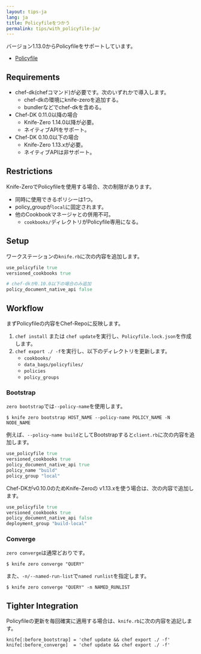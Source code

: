 ```yaml
---
layout: tips-ja
lang: ja
title: Policyfileをつかう
permalink: tips/with_policyfile-ja/
---
```


バージョン1.13.0からPolicyfileをサポートしています。

- [Policyfile](https://docs.chef.io/config_rb_policyfile.html)

## Requirements

- chef-dk(chefコマンド)が必要です。次のいずれかで導入します。
    - chef-dkの環境にknife-zeroを追加する。
    - bundlerなどでchef-dkを含める。
- Chef-DK 0.11.0以降の場合
    - Knife-Zero 1.14.0以降が必要。
    - ネイティブAPIをサポート。
- Chef-DK 0.10.0以下の場合
    - Knife-Zero 1.13.xが必要。
    - ネイティブAPIは非サポート。

## Restrictions

Knife-ZeroでPolicyfileを使用する場合、次の制限があります。

- 同時に使用できるポリシーは1つ。
- policy_groupが`local`に固定されます。
- 他のCookbookマネージャとの併用不可。
    - `cookbooks/`ディレクトリがPolicyfile専用になる。

## Setup

ワークステーションの`knife.rb`に次の内容を追加します。

```ruby
use_policyfile true
versioned_cookbooks true

# chef-dkが0.10.0以下の場合のみ追加
policy_document_native_api false
```

## Workflow

まずPolicyfileの内容をChef-Repoに反映します。

1. `chef install` または `chef update`を実行し、`Policyfile.lock.json`を作成します。
2. `chef export ./ -f`を実行し、以下のディレクトリを更新します。
    - `cookbooks/`
    - `data_bags/policyfiles/`
    - `policies`
    - `policy_groups`

### Bootstrap

`zero bootstrap`では`--policy-name`を使用します。

```
$ knife zero bootstrap HOST_NAME --policy-name POLICY_NAME -N NODE_NAME
```

例えば、`--policy-name build`としてBootstrapすると`client.rb`に次の内容を追加します。

```ruby
use_policyfile true
versioned_cookbooks true
policy_document_native_api true
policy_name "build"
policy_group "local"
```

Chef-DKがv0.10.0のためKnife-Zeroの v1.13.xを使う場合は、次の内容で追加します。

```ruby
use_policyfile true
versioned_cookbooks true
policy_document_native_api false
deployment_group "build-local"
```

### Converge

`zero converge`は通常どおりです。

```
$ knife zero converge "QUERY"
```

また、`-n/--named-run-list`で`named runlist`を指定します。

```
$ knife zero converge "QUERY" -n NAMED_RUNLIST
```


## Tighter Integration

Policyfileの更新を毎回確実に適用する場合は、`knife.rb`に次の内容を追記します。

```
knife[:before_bootstrap] = 'chef update && chef export ./ -f'
knife[:before_converge]  = 'chef update && chef export ./ -f'
```
